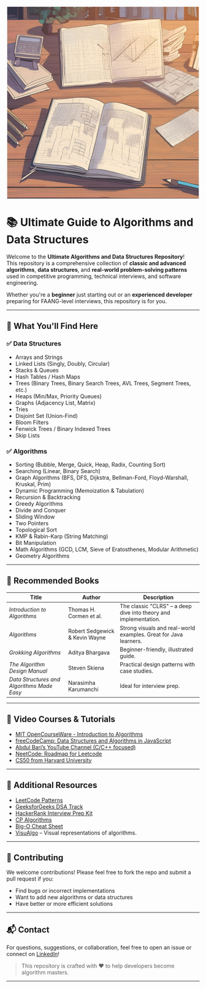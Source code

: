 <p align="center">
  <img src="img/Algorithm and Data Structures.png" alt="Algorithms and Data Structures" width="500"/>
</p>

# 📚 Ultimate Guide to Algorithms and Data Structures

Welcome to the **Ultimate Algorithms and Data Structures Repository**!  
This repository is a comprehensive collection of **classic and advanced algorithms**, **data structures**, and **real-world problem-solving patterns** used in competitive programming, technical interviews, and software engineering.

Whether you're a **beginner** just starting out or an **experienced developer** preparing for FAANG-level interviews, this repository is for you.

---

## 🧠 What You'll Find Here

### ✅ Data Structures

- Arrays and Strings
- Linked Lists (Singly, Doubly, Circular)
- Stacks & Queues
- Hash Tables / Hash Maps
- Trees (Binary Trees, Binary Search Trees, AVL Trees, Segment Trees, etc.)
- Heaps (Min/Max, Priority Queues)
- Graphs (Adjacency List, Matrix)
- Tries
- Disjoint Set (Union-Find)
- Bloom Filters
- Fenwick Trees / Binary Indexed Trees
- Skip Lists

### ✅ Algorithms

- Sorting (Bubble, Merge, Quick, Heap, Radix, Counting Sort)
- Searching (Linear, Binary Search)
- Graph Algorithms (BFS, DFS, Dijkstra, Bellman-Ford, Floyd-Warshall, Kruskal, Prim)
- Dynamic Programming (Memoization & Tabulation)
- Recursion & Backtracking
- Greedy Algorithms
- Divide and Conquer
- Sliding Window
- Two Pointers
- Topological Sort
- KMP & Rabin-Karp (String Matching)
- Bit Manipulation
- Math Algorithms (GCD, LCM, Sieve of Eratosthenes, Modular Arithmetic)
- Geometry Algorithms

---

## 📖 Recommended Books

| Title | Author | Description |
|-------|--------|-------------|
| *Introduction to Algorithms* | Thomas H. Cormen et al. | The classic "CLRS" – a deep dive into theory and implementation. |
| *Algorithms* | Robert Sedgewick & Kevin Wayne | Strong visuals and real-world examples. Great for Java learners. |
| *Grokking Algorithms* | Aditya Bhargava | Beginner-friendly, illustrated guide. |
| *The Algorithm Design Manual* | Steven Skiena | Practical design patterns with case studies. |
| *Data Structures and Algorithms Made Easy* | Narasimha Karumanchi | Ideal for interview prep. |

---

## 🎥 Video Courses & Tutorials

- [MIT OpenCourseWare - Introduction to Algorithms](https://ocw.mit.edu/courses/electrical-engineering-and-computer-science/6-006-introduction-to-algorithms-fall-2011/)
- [freeCodeCamp: Data Structures and Algorithms in JavaScript](https://www.youtube.com/watch?v=8hly31xKli0)
- [Abdul Bari’s YouTube Channel (C/C++ focused)](https://www.youtube.com/user/abdulbarikcs)
- [NeetCode: Roadmap for Leetcode](https://www.youtube.com/c/NeetCode)
- [CS50 from Harvard University](https://cs50.harvard.edu/)

---

## 🔗 Additional Resources

- [LeetCode Patterns](https://leetcode.com/explore/learn/)
- [GeeksforGeeks DSA Track](https://www.geeksforgeeks.org/data-structures/)
- [HackerRank Interview Prep Kit](https://www.hackerrank.com/interview/interview-preparation-kit)
- [CP Algorithms](https://cp-algorithms.com/)
- [Big-O Cheat Sheet](https://www.bigocheatsheet.com/)
- [VisuAlgo](https://visualgo.net/en) – Visual representations of algorithms.

---

## 🚀 Contributing

We welcome contributions! Please feel free to fork the repo and submit a pull request if you:
- Find bugs or incorrect implementations
- Want to add new algorithms or data structures
- Have better or more efficient solutions

---

## 📬 Contact

For questions, suggestions, or collaboration, feel free to open an issue or connect on [LinkedIn](https://www.linkedin.com/)!

> This repository is crafted with ♥ to help developers become algorithm masters.

---

